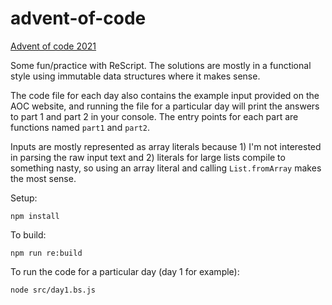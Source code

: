 # advent-of-code

[Advent of code 2021](https://adventofcode.com/2021)

Some fun/practice with ReScript. The solutions are mostly in a functional style using immutable data structures where it makes sense.

The code file for each day also contains the example input provided on the AOC website, and running the file for a particular day will print the answers to part 1 and part 2 in your console. The entry points for each part are functions named `part1` and `part2`. 

Inputs are mostly represented as array literals because 1) I'm not interested in parsing the raw input text and 2) literals for large lists compile to something nasty, so using an array literal and calling `List.fromArray` makes the most sense.

Setup:
```
npm install
```

To build:
```
npm run re:build
```

To run the code for a particular day (day 1 for example):
```
node src/day1.bs.js
```


